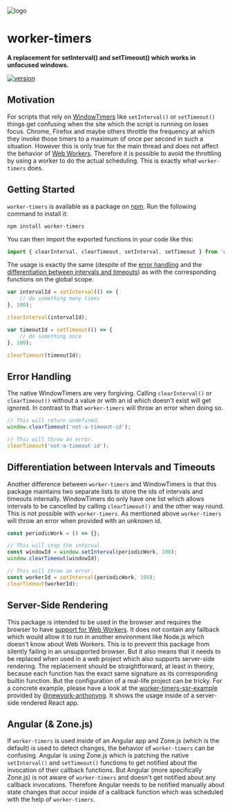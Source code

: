 ![logo](https://repository-images.githubusercontent.com/24792198/dd93c980-323f-11ea-8a14-a0299de4847a)

# worker-timers

**A replacement for setInterval() and setTimeout() which works in unfocused windows.**

[![version](https://img.shields.io/npm/v/worker-timers.svg?style=flat-square)](https://www.npmjs.com/package/worker-timers)

## Motivation

For scripts that rely on [WindowTimers](http://www.w3.org/TR/html5/webappapis.html#timers) like `setInterval()` or `setTimeout()` things get confusing when the site which the script is running on loses focus. Chrome, Firefox and maybe others throttle the frequency at which they invoke those timers to a maximum of once per second in such a situation. However this is only true for the main thread and does not affect the behavior of [Web Workers](http://www.w3.org/TR/workers/). Therefore it is possible to avoid the throttling by using a worker to do the actual scheduling. This is exactly what `worker-timers` does.

## Getting Started

`worker-timers` is available as a package on [npm](https://www.npmjs.org/package/worker-timers). Run the following command to install it:

```shell
npm install worker-timers
```

You can then import the exported functions in your code like this:

```js
import { clearInterval, clearTimeout, setInterval, setTimeout } from 'worker-timers';
```

The usage is exactly the same (despite of the [error handling](#error-handling) and the
[differentiation between intervals and timeouts](#differentiation-between-intervals-and-timeouts))
as with the corresponding functions on the global scope.

```js
var intervalId = setInterval(() => {
    // do something many times
}, 100);

clearInterval(intervalId);

var timeoutId = setTimeout(() => {
    // do something once
}, 100);

clearTimeout(timeoutId);
```

## Error Handling

The native WindowTimers are very forgiving. Calling `clearInterval()` or `clearTimeout()` without a value or with an id which doesn't exist will get ignored. In contrast to that `worker-timers` will throw an error when doing so.

```js
// This will return undefined.
window.clearTimeout('not-a-timeout-id');

// This will throw an error.
clearTimeout('not-a-timeout-id');
```

## Differentiation between Intervals and Timeouts

Another difference between `worker-timers` and WindowTimers is that this package maintains two separate lists to store the ids of intervals and timeouts internally. WindowTimers do only have one list which allows intervals to be cancelled by calling `clearTimeout()` and the other way round. This is not possible with `worker-timers`. As mentioned above `worker-timers` will throw an error when provided with an unknown id.

```js
const periodicWork = () => {};

// This will stop the interval.
const windowId = window.setInterval(periodicWork, 100);
window.clearTimeout(windowId);

// This will throw an error.
const workerId = setInterval(periodicWork, 100);
clearTimeout(workerId);
```

## Server-Side Rendering

This package is intended to be used in the browser and requires the browser to have [support for Web Workers](https://caniuse.com/#feat=webworkers). It does not contain any fallback which would allow it to run in another environment like Node.js which doesn't know about Web Workers. This is to prevent this package from silently failing in an unsupported browser. But it also means that it needs to be replaced when used in a web project which also supports server-side rendering. The replacement should be straightforward, at least in theory, because each function has the exact same signature as its corresponding builtin function. But the configuration of a real-life project can be tricky. For a concrete example, please have a look at the [worker-timers-ssr-example](https://github.com/newyork-anthonyng/worker-timers-ssr-example) provided by [@newyork-anthonyng](https://github.com/newyork-anthonyng). It shows the usage inside of a server-side rendered React app.

## Angular (& Zone.js)

If `worker-timers` is used inside of an Angular app and Zone.js (which is the default) is used to detect changes, the behavior of `worker-timers` can be confusing. Angular is using Zone.js which is patching the native `setInterval()` and `setTimeout()` functions to get notified about the invocation of their callback functions. But Angular (more specifically Zone.js) is not aware of `worker-timers` and doesn't get notified about any callback invocations. Therefore Angular needs to be notified manually about state changes that occur inside of a callback function which was scheduled with the help of `worker-timers`.
